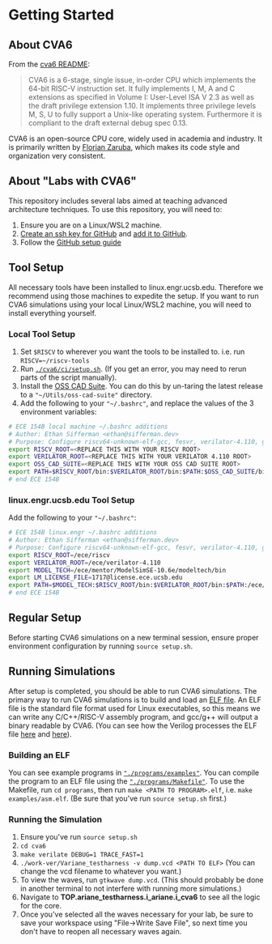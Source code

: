 
# Getting Started

## About CVA6

From the [cva6 README](https://github.com/openhwgroup/cva6#readme):

> CVA6 is a 6-stage, single issue, in-order CPU which implements the 64-bit RISC-V instruction set. It fully implements I, M, A and C extensions as specified in Volume I: User-Level ISA V 2.3 as well as the draft privilege extension 1.10. It implements three privilege levels M, S, U to fully support a Unix-like operating system. Furthermore it is compliant to the draft external debug spec 0.13.

CVA6 is an open-source CPU core, widely used in academia and industry. It is primarily written by [Florian Zaruba](https://github.com/zarubaf), which makes its code style and organization very consistent.

## About "Labs with CVA6"

This repository includes several labs aimed at teaching advanced architecture techniques. To use this repository, you will need to:

1. Ensure you are on a Linux/WSL2 machine.
2. [Create an ssh key for GitHub](https://docs.github.com/en/authentication/connecting-to-github-with-ssh/generating-a-new-ssh-key-and-adding-it-to-the-ssh-agent?platform=linux) and [add it to GitHub](https://docs.github.com/en/authentication/connecting-to-github-with-ssh/adding-a-new-ssh-key-to-your-github-account?platform=linux).
3. Follow the [GitHub setup guide](./your-own-repo.md)

## Tool Setup

All necessary tools have been installed to linux.engr.ucsb.edu. Therefore we recommend using those machines to expedite the setup. If you want to run CVA6 simulations using your local Linux/WSL2 machine, you will need to install everything yourself.

### Local Tool Setup

1. Set `$RISCV` to wherever you want the tools to be installed to. i.e. run `RISCV=~/riscv-tools`
2. Run [`./cva6/ci/setup.sh`](https://github.com/openhwgroup/cva6/blob/master/ci/setup.sh). (If you get an error, you may need to rerun parts of the script manually).
3. Install the [OSS CAD Suite](https://github.com/YosysHQ/oss-cad-suite-build). You can do this by un-taring the latest release to a `"~/Utils/oss-cad-suite"` directory.
4. Add the following to your `"~/.bashrc"`, and replace the values of the 3 environment variables:

```bash
# ECE 154B local machine ~/.bashrc additions
# Author: Ethan Sifferman <ethan@sifferman.dev>
# Purpose: Configure riscv64-unknown-elf-gcc, fesvr, verilator-4.110, gtkwave, pip user
export RISCV_ROOT=<REPLACE THIS WITH YOUR RISCV ROOT>
export VERILATOR_ROOT=<REPLACE THIS WITH YOUR VERILATOR 4.110 ROOT>
export OSS_CAD_SUITE=<REPLACE THIS WITH YOUR OSS CAD SUITE ROOT>
export PATH=$RISCV_ROOT/bin:$VERILATOR_ROOT/bin:$PATH:$OSS_CAD_SUITE/bin:~/.local/bin
# end ECE 154B
```

### linux.engr.ucsb.edu Tool Setup

Add the following to your `"~/.bashrc"`:

```bash
# ECE 154B linux.engr ~/.bashrc additions
# Author: Ethan Sifferman <ethan@sifferman.dev>
# Purpose: Configure riscv64-unknown-elf-gcc, fesvr, verilator-4.110, gtkwave, modelsim, pip user
export RISCV_ROOT=/ece/riscv
export VERILATOR_ROOT=/ece/verilator-4.110
export MODEL_TECH=/ece/mentor/ModelSimSE-10.6e/modeltech/bin
export LM_LICENSE_FILE=1717@license.ece.ucsb.edu
export PATH=$MODEL_TECH:$RISCV_ROOT/bin:$VERILATOR_ROOT/bin:$PATH:/ece/oss-cad-suite/bin:~/.local/bin
# end ECE 154B
```

## Regular Setup

Before starting CVA6 simulations on a new terminal session, ensure proper environment configuration by running `source setup.sh`.

## Running Simulations

After setup is completed, you should be able to run CVA6 simulations. The primary way to run CVA6 simulations is to build and load an [ELF file](https://en.wikipedia.org/wiki/Executable_and_Linkable_Format). An ELF file is the standard file format used for Linux executables, so this means we can write any C/C++/RISC-V assembly program, and gcc/g++ will output a binary readable by CVA6. (You can see how the Verilog processes the ELF file [here](https://github.com/openhwgroup/cva6/blob/b44a696bbead23dafb068037eff00a90689d4faf/corev_apu/tb/ariane_tb.sv#L132-L152) and [here](https://github.com/openhwgroup/cva6/blob/b44a696bbead23dafb068037eff00a90689d4faf/corev_apu/tb/dpi/elfloader.cc)).

### Building an ELF

You can see example programs in [`"./programs/examples"`](https://github.com/sifferman/labs-with-cva6/blob/main/programs/examples). You can compile the program to an ELF file using the [`"./programs/Makefile"`](https://github.com/sifferman/labs-with-cva6/blob/main/programs/Makefile). To use the Makefile, run `cd programs`, then run `make <PATH TO PROGRAM>.elf`, i.e. `make examples/asm.elf`. (Be sure that you've run `source setup.sh` first.)

### Running the Simulation

1. Ensure you've run `source setup.sh`
2. `cd cva6`
3. `make verilate DEBUG=1 TRACE_FAST=1`
4. `./work-ver/Variane_testharness -v dump.vcd <PATH TO ELF>` (You can change the vcd filename to whatever you want.)
5. To view the waves, run `gtkwave dump.vcd`. (This should probably be done in another terminal to not interfere with running more simulations.)
6. Navigate to **TOP.ariane_testharness.i_ariane.i_cva6** to see all the logic for the core.
7. Once you've selected all the waves necessary for your lab, be sure to save your workspace using "File->Write Save File", so next time you don't have to reopen all necessary waves again.
